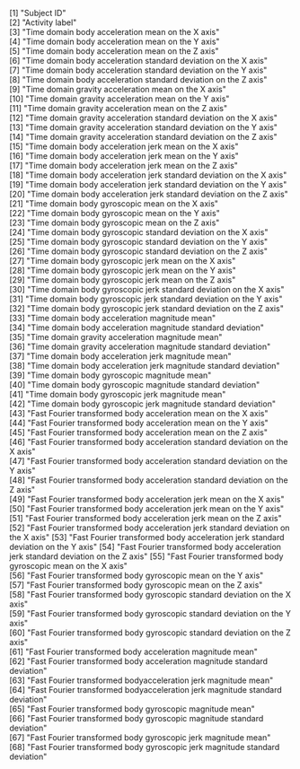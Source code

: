  [1] "Subject ID"                                                                      
 [2] "Activity label"                                                                  
 [3] "Time domain body acceleration mean on the X axis"                                
 [4] "Time domain body acceleration mean on the Y axis"                                
 [5] "Time domain body acceleration mean on the Z axis"                                
 [6] "Time domain body acceleration standard deviation on the X axis"                  
 [7] "Time domain body acceleration standard deviation on the Y axis"                  
 [8] "Time domain body acceleration standard deviation on the Z axis"                  
 [9] "Time domain gravity acceleration mean on the X axis"                             
[10] "Time domain gravity acceleration mean on the Y axis"                             
[11] "Time domain gravity acceleration mean on the Z axis"                             
[12] "Time domain gravity acceleration standard deviation on the X axis"               
[13] "Time domain gravity acceleration standard deviation on the Y axis"               
[14] "Time domain gravity acceleration standard deviation on the Z axis"               
[15] "Time domain body acceleration jerk mean on the X axis"                           
[16] "Time domain body acceleration jerk mean on the Y axis"                           
[17] "Time domain body acceleration jerk mean on the Z axis"                           
[18] "Time domain body acceleration jerk standard deviation on the X axis"             
[19] "Time domain body acceleration jerk standard deviation on the Y axis"             
[20] "Time domain body acceleration jerk standard deviation on the Z axis"             
[21] "Time domain body gyroscopic mean on the X axis"                                  
[22] "Time domain body gyroscopic mean on the Y axis"                                  
[23] "Time domain body gyroscopic mean on the Z axis"                                  
[24] "Time domain body gyroscopic standard deviation on the X axis"                    
[25] "Time domain body gyroscopic standard deviation on the Y axis"                    
[26] "Time domain body gyroscopic standard deviation on the Z axis"                    
[27] "Time domain body gyroscopic jerk mean on the X axis"                             
[28] "Time domain body gyroscopic jerk mean on the Y axis"                             
[29] "Time domain body gyroscopic jerk mean on the Z axis"                             
[30] "Time domain body gyroscopic jerk standard deviation on the X axis"               
[31] "Time domain body gyroscopic jerk standard deviation on the Y axis"               
[32] "Time domain body gyroscopic jerk standard deviation on the Z axis"               
[33] "Time domain body acceleration magnitude mean"                                    
[34] "Time domain body acceleration magnitude standard deviation"                      
[35] "Time domain gravity acceleration magnitude mean"                                 
[36] "Time domain gravity acceleration magnitude standard deviation"                   
[37] "Time domain body acceleration jerk magnitude mean"                               
[38] "Time domain body acceleration jerk magnitude standard deviation"                 
[39] "Time domain body gyroscopic magnitude mean"                                      
[40] "Time domain body gyroscopic magnitude standard deviation"                        
[41] "Time domain body gyroscopic jerk magnitude mean"                                 
[42] "Time domain body gyroscopic jerk magnitude standard deviation"                   
[43] "Fast Fourier transformed body acceleration mean on the X axis"                   
[44] "Fast Fourier transformed body acceleration mean on the Y axis"                   
[45] "Fast Fourier transformed body acceleration mean on the Z axis"                   
[46] "Fast Fourier transformed body acceleration standard deviation on the X axis"     
[47] "Fast Fourier transformed body acceleration standard deviation on the Y axis"     
[48] "Fast Fourier transformed body acceleration standard deviation on the Z axis"     
[49] "Fast Fourier transformed body acceleration jerk mean on the X axis"              
[50] "Fast Fourier transformed body acceleration jerk mean on the Y axis"              
[51] "Fast Fourier transformed body acceleration jerk mean on the Z axis"              
[52] "Fast Fourier transformed body acceleration jerk standard deviation on the X axis"
[53] "Fast Fourier transformed body acceleration jerk standard deviation on the Y axis"
[54] "Fast Fourier transformed body acceleration jerk standard deviation on the Z axis"
[55] "Fast Fourier transformed body gyroscopic mean on the X axis"                     
[56] "Fast Fourier transformed body gyroscopic mean on the Y axis"                     
[57] "Fast Fourier transformed body gyroscopic mean on the Z axis"                     
[58] "Fast Fourier transformed body gyroscopic standard deviation on the X axis"       
[59] "Fast Fourier transformed body gyroscopic standard deviation on the Y axis"       
[60] "Fast Fourier transformed body gyroscopic standard deviation on the Z axis"       
[61] "Fast Fourier transformed body acceleration magnitude mean"                       
[62] "Fast Fourier transformed body acceleration magnitude standard deviation"         
[63] "Fast Fourier transformed bodyacceleration jerk magnitude mean"                   
[64] "Fast Fourier transformed bodyacceleration jerk magnitude standard deviation"     
[65] "Fast Fourier transformed body gyroscopic magnitude mean"                         
[66] "Fast Fourier transformed body gyroscopic magnitude standard deviation"           
[67] "Fast Fourier transformed body gyroscopic jerk magnitude mean"                    
[68] "Fast Fourier transformed body gyroscopic jerk magnitude standard deviation"  
